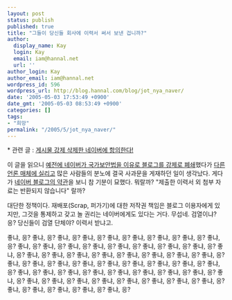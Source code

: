 ```yaml
---
layout: post
status: publish
published: true
title: "그들이 당신들 회사에 이력서 써서 보낸 겁니까?"
author:
  display_name: Kay
  login: Kay
  email: iam@hannal.net
  url: ''
author_login: Kay
author_email: iam@hannal.net
wordpress_id: 596
wordpress_url: http://blog.hannal.com/blog/jot_nya_naver/
date: '2005-05-03 17:53:49 +0900'
date_gmt: '2005-05-03 08:53:49 +0900'
categories: []
tags:
- "희망"
permalink: "/2005/5/jot_nya_naver/"
---
```

<p>* 관련 글 : <a href="http://blog.naver.com/kickthebaby/20012281012">게시물 강제 삭제한 네이버에 항의한다!</a></p>
<p>이 글을 읽으니 <a href="http://blog.naver.com/dominic74/60005675560">예전에 네이버가 국가보안법을 이유로 블로그를 강제로 폐쇄</a>했다가 <a href="http://www.ohmynews.com/ArticleView/article_view.asp?menu=c10100&no=186828&rel_no=1&back_url=">다른 언론 매체에 실리고</a> 많은 사람들의 분노에 결국 사과문을 게재하던 일이 생각났다. 게다가 <a href="http://blog.dreamwiz.com/lowjang/4264209">네이버 블로그의 약관</a>을 보니 참 기분이 묘했다. 뭐랄까? "제출한 이력서 외 첨부 자료는 반환되지 않습니다" 랄까?</p>
<p>대단한 정책이다. 재배포(Scrap, 퍼가기)에 대한 저작권 책임은 블로그 이용자에게 있지만, 그것을 통제하고 갖고 놀 권리는 네이버에게도 있다는 거다. 무섭네. 검열이냐? 응? 당신들이 검열 단체야? 이력서 받냐고.</p>
<p>좋냐, 응? 좋냐, 응? 좋냐, 응? 좋냐, 응? 좋냐, 응? 좋냐, 응? 좋냐, 응? 좋냐, 응? 좋냐, 응? 좋냐, 응? 좋냐, 응? 좋냐, 응? 좋냐, 응? 좋냐, 응? 좋냐, 응? 좋냐, 응? 좋냐, 응? 좋냐, 응? 좋냐, 응? 좋냐, 응? 좋냐, 응? 좋냐, 응? 좋냐, 응? 좋냐, 응? 좋냐, 응? 좋냐, 응? 좋냐, 응? 좋냐, 응? 좋냐, 응? 좋냐, 응? 좋냐, 응? 좋냐, 응? 좋냐, 응? 좋냐, 응? 좋냐, 응? 좋냐, 응? 좋냐, 응? 좋냐, 응? 좋냐, 응? 좋냐, 응? 좋냐, 응? 좋냐, 응? 좋냐, 응? 좋냐, 응? 좋냐, 응? 좋냐, 응? 좋냐, 응? 좋냐, 응? 좋냐, 응? 좋냐, 응? 좋냐, 응? 좋냐, 응? 좋냐, 응? 좋냐, 응? 좋냐, 응? 좋냐, 응? 좋냐, 응?</p>
